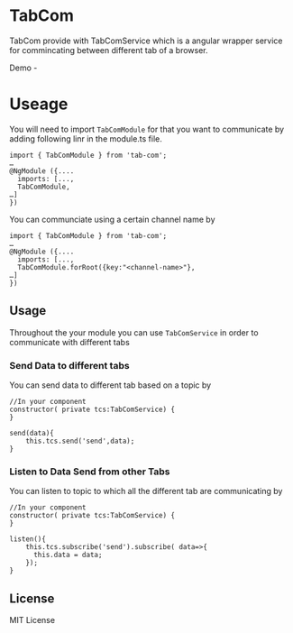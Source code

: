 # TabCom

TabCom provide with TabComService which is a angular wrapper service for commincating between different tab of a browser.

Demo - 

# Useage

You will need to import `TabComModule` for that you want to communicate by adding following linr in the module.ts file.

```
import { TabComModule } from 'tab-com';
…
@NgModule ({....
  imports: [...,
  TabComModule,
…]
})
```
You can communciate using a certain channel name by

```
import { TabComModule } from 'tab-com';
…
@NgModule ({....
  imports: [...,
  TabComModule.forRoot({key:"<channel-name>"},
…]
})
```
## Usage 

Throughout the your module you can use `TabComService` in order to communicate with different tabs

### Send Data to different tabs

You can send data to different tab based on a topic by 
```
//In your component
constructor( private tcs:TabComService) {
}

send(data){
    this.tcs.send('send',data);
}
```
### Listen to Data Send from other Tabs

You can listen to topic to which all the different tab are communicating by 

```
//In your component
constructor( private tcs:TabComService) {
}

listen(){
    this.tcs.subscribe('send').subscribe( data=>{
      this.data = data;
    });
}
```

## License

MIT License